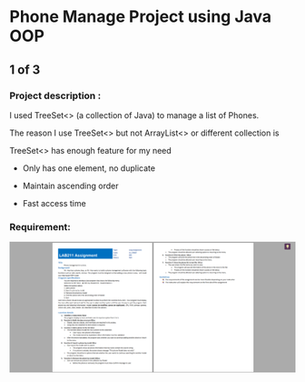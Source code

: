 
# **Phone Manage Project using Java OOP**

## 1 of 3

### Project description :

I used TreeSet<> (a collection of Java) to manage a list of Phones.

The reason I use TreeSet<> but not ArrayList<> or different collection is 

TreeSet<> has enough feature for my need

+ Only has one element, no duplicate

+ Maintain ascending order

+ Fast access time

### Requirement:

![Requirement](Requirement.png)